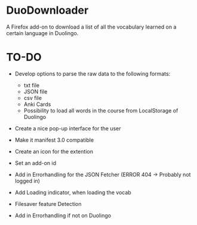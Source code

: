 # DuoDownloader
A Firefox add-on to download a list of all the vocabulary learned on a certain language in Duolingo.

# TO-DO
- Develop options to parse the raw data to the following formats:
  - txt file
  - JSON file
  - csv file
  - Anki Cards 
  - Possibility to load all words in the course from LocalStorage of Duolingo
- Create a nice pop-up interface for the user

- Make it manifest 3.0 compatible
- Create an icon for the extention
- Set an add-on id
- Add in Errorhandling for the JSON Fetcher (ERROR 404 -> Probably not logged in)
- Add Loading indicator, when loading the vocab
- Filesaver feature Detection
- Add in Errorhandling if not on Duolingo

